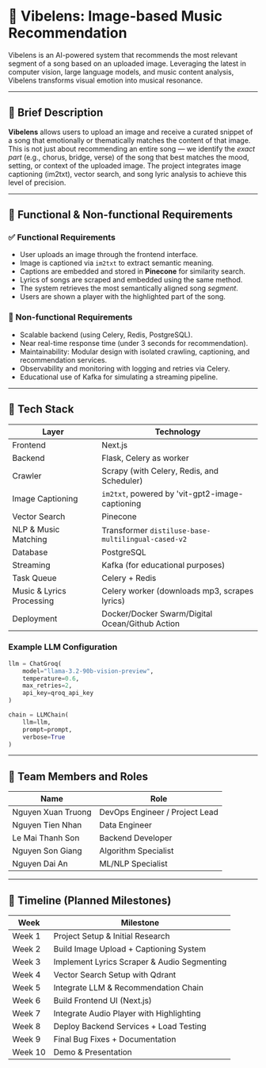 # 🎵 Vibelens: Image-based Music Recommendation

Vibelens is an AI-powered system that recommends the most relevant segment of a song based on an uploaded image. Leveraging the latest in computer vision, large language models, and music content analysis, Vibelens transforms visual emotion into musical resonance.

---

## 📄 Brief Description

**Vibelens** allows users to upload an image and receive a curated snippet of a song that emotionally or thematically matches the content of that image. This is not just about recommending an entire song — we identify the *exact part* (e.g., chorus, bridge, verse) of the song that best matches the mood, setting, or context of the uploaded image. The project integrates image captioning (im2txt), vector search, and song lyric analysis to achieve this level of precision.

---

## 🎯 Functional & Non-functional Requirements

### ✅ Functional Requirements

- User uploads an image through the frontend interface.
- Image is captioned via `im2txt` to extract semantic meaning.
- Captions are embedded and stored in **Pinecone** for similarity search.
- Lyrics of songs are scraped and embedded using the same method.
- The system retrieves the most semantically aligned song *segment*.
- Users are shown a player with the highlighted part of the song.

### 🚫 Non-functional Requirements

- Scalable backend (using Celery, Redis, PostgreSQL).
- Near real-time response time (under 3 seconds for recommendation).
- Maintainability: Modular design with isolated crawling, captioning, and recommendation services.
- Observability and monitoring with logging and retries via Celery.
- Educational use of Kafka for simulating a streaming pipeline.

---

## 🔧 Tech Stack

| Layer                     | Technology                                          |
|---------------------------|-----------------------------------------------------|
| Frontend                  | Next.js                                             |
| Backend                   | Flask, Celery as worker                             |
| Crawler                   | Scrapy (with Celery, Redis, and Scheduler)          |
| Image Captioning          | `im2txt`, powered by 'vit-gpt2-image-captioning     |
| Vector Search             | Pinecone                                            |            
| NLP & Music Matching      | Transformer `distiluse-base-multilingual-cased-v2`  |
| Database                  | PostgreSQL                                          |
| Streaming                 | Kafka (for educational purposes)                    |
| Task Queue                | Celery + Redis                                      |
| Music & Lyrics Processing | Celery worker (downloads mp3, scrapes lyrics)       |
| Deployment                | Docker/Docker Swarm/Digital Ocean/Github Action     |

### Example LLM Configuration

```python
llm = ChatGroq(
    model="llama-3.2-90b-vision-preview",
    temperature=0.6,
    max_retries=2,
    api_key=qroq_api_key
)

chain = LLMChain(
    llm=llm,
    prompt=prompt,
    verbose=True
)
```

---

## 👥 Team Members and Roles

| Name                | Role                                |
|---------------------|-------------------------------------|
| Nguyen Xuan Truong  | DevOps Engineer / Project Lead      |
| Nguyen Tien Nhan    | Data Engineer                       |
| Le Mai Thanh Son    | Backend Developer                   |
| Nguyen Son Giang    | Algorithm Specialist                |
| Nguyen Dai An       | ML/NLP Specialist                   |

---

## 📅 Timeline (Planned Milestones)

| Week | Milestone |
|------|-----------|
| Week 1 | Project Setup & Initial Research |
| Week 2 | Build Image Upload + Captioning System |
| Week 3 | Implement Lyrics Scraper & Audio Segmenting |
| Week 4 | Vector Search Setup with Qdrant |
| Week 5 | Integrate LLM & Recommendation Chain |
| Week 6 | Build Frontend UI (Next.js) |
| Week 7 | Integrate Audio Player with Highlighting |
| Week 8 | Deploy Backend Services + Load Testing |
| Week 9 | Final Bug Fixes + Documentation |
| Week 10 | Demo & Presentation |
